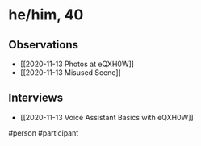 # he/him, 40

## Observations
- [[2020-11-13 Photos at eQXH0W]]
- [[2020-11-13 Misused Scene]]

## Interviews
- [[2020-11-13 Voice Assistant Basics with eQXH0W]]

#person #participant 